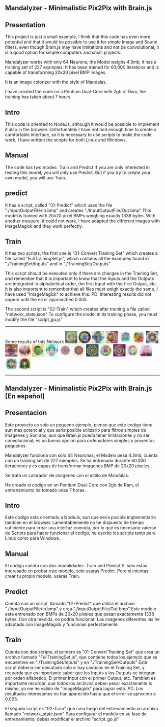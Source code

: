 Mandalyzer - Minimalistic Pix2Pix with Brain.js
-----------------------------------------------

Presentation
------------
This project is just a small example, I think that this code has even more potential and that it would be possible to use it for simple Image and Sound filters, even though Brain.js may have limitations and not be convolutional, it is a good option for simple computers and small projects.

Mandalyzer works with only 64 Neurons, the Model weighs 4.3mb, it has a training set of 227 examples. It has been trained for 60,000 iterations and is capable of transforming 20x20 pixel BMP images.

It is an image colorizer with the style of Mandalas.

I have created the code on a Pentium Dual-Core with 2gb of Ram, the training has taken about 7 hours.


Intro
-----

This code is oriented to NodeJs, although it would be possible to implement it also in the browser.
Unfortunately I have not had enough time to create a comfortable interface, so it is necessary to use scripts to make the code work, I have written the scripts for both Linux and Windows.





Manual
------
The code has two modes: Train and Predict
If you are only interested in testing this model, you will only use Predict.
But if you try to create your own model, you will use Train.


predict
--------
It has a script, called "01-Predict"
which uses the file "./InputOutputFile/In.bmp" and creates "./InputOutputFile/Out.bmp"
This model is trained with 20x20 pixel BMPs weighing exactly 1338 bytes. With another measure, it could not work.
I have adapted the different images with ImageMagick and they work perfectly.




Train
------
It has two scripts, the first one is "01-Convert Training Set"
which creates a file called "FullTrainingSet.js", which contains all the examples found in "./TrainingSet/Inputs" and in "./TrainingSet/Outputs"

This script should be executed only if there are changes in the Training Set, and remember that it is important to know that the Inputs and the Outputs are integrated in alphabetical order, the first Input with the first Output, etc.
It is also important to remember that all files must weigh exactly the same, I have used "ImageMagick" to achieve this.
PD: Interesting results did not appear until the error approached 0.005.


The second script is "02-Train"
which creates after training a file called "network_state.json"
To configure the model in its training phase, you must modify the file "script_go.js"

-----------------------------------------------
Some results of this Network
![alt text](https://github.com/ManuVege/Mandalyzer---Minimalistic-Pix2Pix-with-Brain.js/blob/main/Results/z10Out.bmp?raw=true)
![alt text](https://github.com/ManuVege/Mandalyzer---Minimalistic-Pix2Pix-with-Brain.js/blob/main/Results/z11Out.bmp?raw=true)
![alt text](https://github.com/ManuVege/Mandalyzer---Minimalistic-Pix2Pix-with-Brain.js/blob/main/Results/z12Out.bmp?raw=true)
![alt text](https://github.com/ManuVege/Mandalyzer---Minimalistic-Pix2Pix-with-Brain.js/blob/main/Results/z13Out.bmp?raw=true)
![alt text](https://github.com/ManuVege/Mandalyzer---Minimalistic-Pix2Pix-with-Brain.js/blob/main/Results/z14Out.bmp?raw=true)
![alt text](https://github.com/ManuVege/Mandalyzer---Minimalistic-Pix2Pix-with-Brain.js/blob/main/Results/z15Out.bmp?raw=true)
![alt text](https://github.com/ManuVege/Mandalyzer---Minimalistic-Pix2Pix-with-Brain.js/blob/main/Results/z16Out.bmp?raw=true)
![alt text](https://github.com/ManuVege/Mandalyzer---Minimalistic-Pix2Pix-with-Brain.js/blob/main/Results/z17Out.bmp?raw=true)
![alt text](https://github.com/ManuVege/Mandalyzer---Minimalistic-Pix2Pix-with-Brain.js/blob/main/Results/z18Out.bmp?raw=true)
![alt text](https://github.com/ManuVege/Mandalyzer---Minimalistic-Pix2Pix-with-Brain.js/blob/main/Results/z19Out.bmp?raw=true)
![alt text](https://github.com/ManuVege/Mandalyzer---Minimalistic-Pix2Pix-with-Brain.js/blob/main/Results/z1Out.bmp?raw=true)
![alt text](https://github.com/ManuVege/Mandalyzer---Minimalistic-Pix2Pix-with-Brain.js/blob/main/Results/z20Out.bmp?raw=true)
![alt text](https://github.com/ManuVege/Mandalyzer---Minimalistic-Pix2Pix-with-Brain.js/blob/main/Results/z21Out.bmp?raw=true)
![alt text](https://github.com/ManuVege/Mandalyzer---Minimalistic-Pix2Pix-with-Brain.js/blob/main/Results/z2Out.bmp?raw=true)
![alt text](https://github.com/ManuVege/Mandalyzer---Minimalistic-Pix2Pix-with-Brain.js/blob/main/Results/z3Out.bmp?raw=true)
![alt text](https://github.com/ManuVege/Mandalyzer---Minimalistic-Pix2Pix-with-Brain.js/blob/main/Results/z4Out.bmp?raw=true)
![alt text](https://github.com/ManuVege/Mandalyzer---Minimalistic-Pix2Pix-with-Brain.js/blob/main/Results/z5Out.bmp?raw=true)
![alt text](https://github.com/ManuVege/Mandalyzer---Minimalistic-Pix2Pix-with-Brain.js/blob/main/Results/z6Out.bmp?raw=true)
![alt text](https://github.com/ManuVege/Mandalyzer---Minimalistic-Pix2Pix-with-Brain.js/blob/main/Results/z7Out.bmp?raw=true)
![alt text](https://github.com/ManuVege/Mandalyzer---Minimalistic-Pix2Pix-with-Brain.js/blob/main/Results/z8Out.bmp?raw=true)

-----------------------------------------------




Mandalyzer - Minimalistic Pix2Pix with Brain.js [En español]
-----------------------------------------------


Presentacion
------------
Este proyecto es solo un pequeno ejemplo, pienso que este codigo tiene aun mas potencial y que seria posible utilizarlo para filtros simples de Imagenes y Sonidos, aun que Brain.js pueda tener limitaciones y no ser convolucional, es un buena opcion para ordenadores simples y proyectos pequenos.

Mandalyzer funciona con solo 64 Neuronas, el Modelo pesa 4.3mb, cuenta con un training set de 227 ejemplos. Se ha entrenado durante 60.000 iteraciones y es capas de transformar imagenes BMP de 20x20 pixeles.

Se trata un colorador de imagenes con el estilo de Mandalas.

He creado el codigo en un Pentium Dual-Core con 2gb de Ram, el entrenamiento ha tomado unas 7 horas.


Intro
-----

Este codigo esta orientado a NodeJs, aun que seria posible implementarlo tambien en el browser.
Lamentablemente no he dispuesto de tiempo suficiente para crear una interfaz comoda, por lo que es necesario valerse de Scripts para hacer funcionar el codigo, he escrito los scripts tanto para Linux como para Windows.





Manual
------
El codigo cuenta con dos modalidades: Train and Predict
Si solo estas interesado en probar este modelo, solo usaras Predict.
Pero si intentas crear tu propio modelo, usaras Train.


Predict
--------
Cuenta con un script, llamado "01-Predict"
que utiliza el archivo "./InputOutputFile/In.bmp" y crea "./InputOutputFile/Out.bmp"
Este modelo esta entrenado con BMPs de 20x20 pixeles que pesan exactamente 1338 bytes. Con otra medida, no podria funcionar.
Las imagenes diferentes las he adaptado con ImageMagick y funcionan perfectamente.




Train
------
Cuenta con dos scripts, el primero es "01-Convert Training Set"
que crea un archivo llamado "FullTrainingSet.js", que contiene todos los ejemplo que se encuentren en "./TrainingSet/Inputs" y en "./TrainingSet/Outputs"
Este script deberia ser ejecutado solo si hay cambios en el Training Set, y recuerda que es importante saber que los Inputs y los Outputs se integran por orden alfabetico, El primer Input con el primer Output, etc.
Tambien es importante recordar, que todos los archivos deben pesar exactamente lo mismo, yo me he valido de "ImageMagick" para lograr esto.
PD: Los resultados interesantes no han aparecido hasta que el error se aproximo a 0.005.



El segudo script es "02-Train"
que crea luego del entrenamiento un archivo llamado "network_state.json"
Para configurar el modelo en su fase de entrenamiento, debes modificar el archivo "script_go.js"


